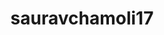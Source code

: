 ---
title: sauravchamoli17
github: https://github.com/sauravchamoli17
mode: light
transition: 1s
score: 85.9
archetype:
- Stats and Metrics
---